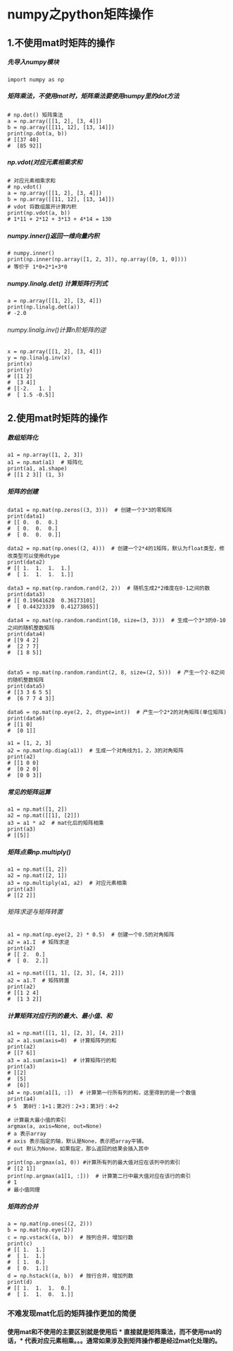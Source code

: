# numpy之python矩阵操作
## 1.不使用mat时矩阵的操作
##### 先导入numpy模块
```
import numpy as np
```
##### 矩阵乘法，不使用mat时，矩阵乘法要使用numpy里的dot方法
```
# np.dot() 矩阵乘法
a = np.array([[1, 2], [3, 4]])
b = np.array([[11, 12], [13, 14]])
print(np.dot(a, b))
# [[37 40]
#  [85 92]]

```
##### np.vdot(对应元素相乘求和
```
# 对应元素相乘求和
# np.vdot()
a = np.array([[1, 2], [3, 4]])
b = np.array([[11, 12], [13, 14]])
# vdot 将数组展开计算内积
print(np.vdot(a, b))
# 1*11 + 2*12 + 3*13 + 4*14 = 130
```
##### numpy.inner()返回一维向量内积
```
# numpy.inner()
print(np.inner(np.array([1, 2, 3]), np.array([0, 1, 0])))
# 等价于 1*0+2*1+3*0
```
##### numpy.linalg.det() 计算矩阵行列式
```
a = np.array([[1, 2], [3, 4]])
print(np.linalg.det(a))
# -2.0
```
###### numpy.linalg.inv()计算n阶矩阵的逆
```
x = np.array([[1, 2], [3, 4]])
y = np.linalg.inv(x)
print(x)
print(y)
# [[1 2]
#  [3 4]]
# [[-2.   1. ]
#  [ 1.5 -0.5]]
```

## 2.使用mat时矩阵的操作
##### 数组矩阵化
```
a1 = np.array([1, 2, 3])
a1 = np.mat(a1)  # 矩阵化
print(a1, a1.shape)
# [[1 2 3]] (1, 3)
```

##### 矩阵的创建
```
data1 = np.mat(np.zeros((3, 3)))  # 创建一个3*3的零矩阵
print(data1)
# [[ 0.  0.  0.]
#  [ 0.  0.  0.]
#  [ 0.  0.  0.]]

data2 = np.mat(np.ones((2, 4)))  # 创建一个2*4的1矩阵，默认为float类型，修改类型可以使用dtype
print(data2)
# [[ 1.  1.  1.  1.]
#  [ 1.  1.  1.  1.]]

data3 = np.mat(np.random.rand(2, 2))  # 随机生成2*2维度在0-1之间的数
print(data3)
# [[ 0.19641628  0.36173101]
#  [ 0.44323339  0.41273865]]

data4 = np.mat(np.random.randint(10, size=(3, 3)))  # 生成一个3*3的0-10之间的随机整数矩阵
print(data4)
# [[9 4 2]
#  [2 7 7]
#  [1 8 5]]


data5 = np.mat(np.random.randint(2, 8, size=(2, 5)))  # 产生一个2-8之间的随机整数矩阵
print(data5)
# [[3 3 6 5 5]
#  [6 7 7 4 3]]

data6 = np.mat(np.eye(2, 2, dtype=int))  # 产生一个2*2的对角矩阵(单位矩阵)
print(data6)
# [[1 0]
#  [0 1]]

a1 = [1, 2, 3]
a2 = np.mat(np.diag(a1))  # 生成一个对角线为1，2，3的对角矩阵
print(a2)
# [[1 0 0]
#  [0 2 0]
#  [0 0 3]]
```
##### 常见的矩阵运算
```
a1 = np.mat([1, 2])
a2 = np.mat([[1], [2]])
a3 = a1 * a2  # mat化后的矩阵相乘
print(a3)
# [[5]]
```

##### 矩阵点乘np.multiply()
```
a1 = np.mat([1, 2])
a2 = np.mat([2, 1])
a3 = np.multiply(a1, a2)  # 对应元素相乘
print(a3)
# [[2 2]]
```
###### 矩阵求逆与矩阵转置
```
a1 = np.mat(np.eye(2, 2) * 0.5)  # 创建一个0.5的对角矩阵
a2 = a1.I  # 矩阵求逆
print(a2)
# [[ 2.  0.]
#  [ 0.  2.]]

a1 = np.mat([[1, 1], [2, 3], [4, 2]])
a2 = a1.T  # 矩阵转置
print(a2)
# [[1 2 4]
#  [1 3 2]]
```
##### 计算矩阵对应行列的最大、最小值、和
```
a1 = np.mat([[1, 1], [2, 3], [4, 2]])
a2 = a1.sum(axis=0)  # 计算矩阵列的和
print(a2)
# [[7 6]]
a3 = a1.sum(axis=1)  # 计算矩阵行的和
print(a3)
# [[2]
#  [5]
#  [6]]
a4 = np.sum(a1[1, :])  # 计算第一行所有列的和，这里得到的是一个数值
print(a4)
# 5  第0行：1+1；第2行：2+3；第3行：4+2

# 计算最大最小值的索引
argmax(a, axis=None, out=None)
# a 表示array
# axis 表示指定的轴，默认是None，表示把array平铺，
# out 默认为None，如果指定，那么返回的结果会插入其中

print(np.argmax(a1, 0))	#计算所有列的最大值对应在该列中的索引
# [[2 1]]
print(np.argmax(a1[1, :]))  # 计算第二行中最大值对应在该行的索引
# 1
# 最小值同理
```
##### 矩阵的合并
```
a = np.mat(np.ones((2, 2)))
b = np.mat(np.eye(2))
c = np.vstack((a, b))  # 按列合并，增加行数
print(c)
# [[ 1.  1.]
#  [ 1.  1.]
#  [ 1.  0.]
#  [ 0.  1.]]
d = np.hstack((a, b))  # 按行合并，增加列数
print(d)
# [[ 1.  1.  1.  0.]
#  [ 1.  1.  0.  1.]]
```
### 不难发现mat化后的矩阵操作更加的简便
#### 使用mat和不使用的主要区别就是使用后 * 直接就是矩阵乘法，而不使用mat的话，* 代表对应元素相乘。。。通常如果涉及到矩阵操作都是经过mat化处理的。